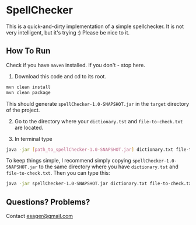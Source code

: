 # SpellChecker

This is a quick-and-dirty implementation of a simple spellchecker.
It is not very intelligent, but it's trying :) Please be nice to it.

## How To Run

Check if you have `maven` installed. If you don't - stop here.

1. Download this code and cd to its root.
```bash
mvn clean install
mvn clean package
```
This should generate `spellChecker-1.0-SNAPSHOT.jar` in the `target` directory of the project.  
  

2. Go to the directory where your `dictionary.tst` and `file-to-check.txt` are located.
  

3. In terminal type
```bash
java -jar [path_to_spellChecker-1.0-SNAPSHOT.jar] dictionary.txt file-to-check.txt
```
To keep things simple, I recommend simply copying `spellChecker-1.0-SNAPSHOT.jar` to the same directory where you have
`dictionary.tst` and `file-to-check.txt`. Then you can type this:
```bash
java -jar spellChecker-1.0-SNAPSHOT.jar dictionary.txt file-to-check.txt
```

## Questions? Problems?

Contact esager@gmail.com